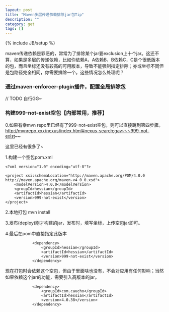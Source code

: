 ```yaml
---
layout: post
title: "Maven多层传递依赖排除jar包Tip"
description: ""
category: get
tags: []
---
```

{% include JB/setup %}


maven传递依赖是罪恶的，常常为了排除某个jar要exclusion上十个jar。这还不算，如果是多层的传递依赖，比如你依赖A，A依赖B，B依赖C，C是个很低版本的包，而且坐标还没有较高的可用版本，导致不能强制指定排除；亦或坐标不同但是包路径完全相同，你需要排除一个。这些情况怎么处理呢？

### 通过maven-enforcer-plugin插件，配置全局排除包
// TODO 自行GG~

### 构建999-not-exist空包【内部常用，推荐】

0.如果有幸mvn repo里已经有了999-not-exist空包，则可以直接跳到第四步骤。
http://mvnrepo.xxx/nexus/index.html#nexus-search;gav~~~999-not-exist~~

这里已经有很多了~


1.构建一个空包pom.xml

```
<?xml version="1.0" encoding="utf-8"?>

<project xsi:schemaLocation="http://maven.apache.org/POM/4.0.0 http://maven.apache.org/maven-v4_0_0.xsd">
	<modelVersion>4.0.0</modelVersion>
	<groupId>hessian</groupId>
	<artifactId>hessian</artifactId>
	<version>999-not-exist</version>
</project>
```

2.本地打包
mvn install

3.发布(deploy)刚才构建的jar，发布时，填写坐标，上传空包jar即可。

4.最后在pom中直接指定此版本

```
			<dependency>
				<groupId>hessian</groupId>
				<artifactId>hessian</artifactId>
				<version>999-not-exist</version>
			</dependency>
```

现在打包时会依赖这个空包，但由于里面啥也没有，不会对应用有任何影响；当然如果依赖这个jar的功能，需要引入高版本的jar。

```
			<dependency>
				<groupId>com.caucho</groupId>
				<artifactId>hessian</artifactId>
				<version>4.0.38</version>
			</dependency>
```

